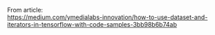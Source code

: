 From article:   
https://medium.com/ymedialabs-innovation/how-to-use-dataset-and-iterators-in-tensorflow-with-code-samples-3bb98b6b74ab
